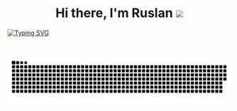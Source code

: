 <h1 align="center">Hi there, I'm Ruslan</a> 
<img src="https://github.com/blackcater/blackcater/raw/main/images/Hi.gif" height="32"/></h1>

[![Typing SVG](https://readme-typing-svg.herokuapp.com?color=000000&center=true&vCenter=true&width=1000&height=60&lines=I+hope+future+QA+engineer+from+Russia)](https://git.io/typing-svg)

<br/>

  ![Snake animation](https://github.com/PieShift/PieShift/blob/output/github-contribution-grid-snake.svg)
